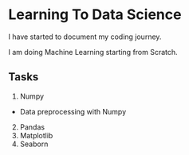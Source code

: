 # Learning To Data Science

I have started to document my coding journey.

I am doing Machine Learning starting from Scratch.

## Tasks
1. Numpy
-  Data preprocessing with Numpy
2. Pandas
3. Matplotlib
4. Seaborn